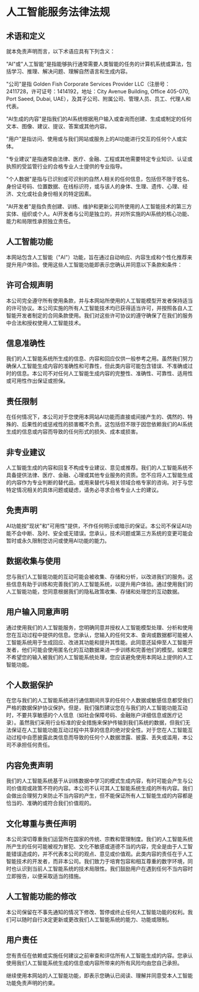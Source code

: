 # 人工智能服务法律法规

## 术语和定义

就本免责声明而言，以下术语应具有下列含义：

"AI"或"人工智能"是指能够执行通常需要人类智能的任务的计算机系统或算法，包括学习、推理、解决问题、理解自然语言和生成内容。

"公司"是指 Golden Fish Corporate Services Provider LLC（注册号：2411728，许可证号：1414192，地址：City Avenue Building, Office 405-070, Port Saeed, Dubai, UAE），及其子公司、附属公司、管理人员、员工、代理人和代表。

"AI生成的内容"是指我们的AI系统根据用户输入或查询而创建、生成或制定的任何文本、图像、建议、提议、答案或其他内容。

"用户"是指访问、使用或与我们网站或服务上的AI功能进行交互的任何个人或实体。

"专业建议"是指通常由法律、医疗、金融、工程或其他需要特定专业知识、认证或执照的受监管行业的合格专业人士提供的专业指导。

"个人数据"是指与已识别或可识别的自然人相关的任何信息，包括但不限于姓名、身份证号码、位置数据、在线标识符，或与该人的身体、生理、遗传、心理、经济、文化或社会身份相关的特定因素。

"AI开发者"是指负责创建、训练、维护和更新公司所使用的人工智能技术的第三方实体、组织或个人。AI开发者与公司是独立的，并对所实施的AI系统的核心功能、能力和局限性承担独立责任。

## 人工智能功能

本网站包含人工智能（"AI"）功能，旨在通过自动响应、内容生成和个性化推荐来提升用户体验。使用这些人工智能功能即表示您确认并同意以下条款和条件：

## 许可合规声明

本公司完全遵守所有使用条款，并与本网站所使用的人工智能模型开发者保持适当的许可协议。本公司实施的所有人工智能技术均已获得适当许可，并按照各自人工智能开发者制定的合同条款使用。我们对这些许可协议的遵守确保了在我们的服务中合法和授权使用人工智能技术。

## 信息准确性

我们的人工智能系统所生成的信息、内容和回应仅供一般参考之用。虽然我们努力确保人工智能生成内容的准确性和可靠性，但此类内容可能包含错误、不准确或过时的信息。本公司不对任何人工智能生成内容的完整性、准确性、可靠性、适用性或可用性作出保证或担保。

## 责任限制

在任何情况下，本公司对于您使用本网站AI功能而直接或间接产生的、偶然的、特殊的、后果性的或惩戒性的损害概不负责。这包括但不限于因您依赖我们的AI系统生成的信息或内容而导致的任何形式的损失、成本或损害。

## 非专业建议

人工智能生成的内容和回复不构成专业建议、意见或推荐。我们的人工智能系统不具备提供法律、医疗、金融、心理或其他专业服务的资质。您不应将人工智能生成的内容作为专业判断的替代品，或用来替代与相关领域合格专家的咨询。对于与您特定情况相关的具体问题或疑虑，请务必寻求合格专业人士的建议。

## 免责声明

AI功能按"现状"和"可用性"提供，不作任何明示或暗示的保证。本公司不保证AI功能不会中断、及时、安全或无错误。您承认，技术问题或第三方系统的变更可能会暂时或永久限制您访问或使用AI功能的能力。

## 数据收集与使用

您与我们人工智能功能的互动可能会被收集、存储和分析，以改进我们的服务。这些信息有助于训练和完善我们的人工智能系统，以提升用户体验。通过使用我们的人工智能功能，您同意根据我们的隐私政策收集、存储和处理您的互动数据。

## 用户输入同意声明

通过使用我们的人工智能服务，您明确同意并授权人工智能模型处理、分析和使用您在互动过程中提供的信息。您承认，您输入的任何文本、查询或数据都可能被人工智能系统用于生成回应、改进其功能和提升其性能。此同意还延伸至人工智能开发者，他们可能会使用匿名化的互动数据来进一步训练和完善他们的模型。如果您不希望您的输入被我们的人工智能系统处理，您应该避免使用本网站上提供的人工智能功能。

## 个人数据保护

在您与我们的人工智能系统进行通信期间共享的任何个人数据或敏感信息都受我们严格的数据保护协议保护。但是，我们强烈建议您在与我们的人工智能功能互动时，不要共享敏感的个人信息（如社会保障号码、金融账户详细信息或医疗记录）。虽然我们采用行业标准的安全措施来保护传输到我们系统的数据，但我们无法保证在人工智能功能互动过程中共享的信息的绝对安全性。对于您在人工智能互动过程中自愿披露此类信息而导致的任何个人数据泄露、披露、丢失或滥用，本公司不承担任何责任。

## 内容免责声明

我们的人工智能系统基于从训练数据中学习的模式生成内容，有时可能会产生与公司价值观或政策不符的内容。本公司不认可其人工智能系统生成的所有内容。我们会做出合理努力来防止不当内容的产生，但不能保证所有人工智能生成的内容都是恰当的、准确的或符合我们价值观的。

## 文化尊重与责任声明

本公司深切尊重我们运营所在国家的传统、宗教和管理制度。我们的人工智能系统所产生的任何可能被视为冒犯、文化不敏感或道德不当的内容，完全是由于人工智能错误造成的，并不代表本公司的观点、意见或价值观。此类内容的责任在于人工智能技术的开发者，而非本公司。我们致力于培育包容和相互尊重的数字环境，同时也认识到当前人工智能系统的技术局限性。我们鼓励用户在遇到任何不当内容时立即报告，以便采取适当的措施。

## 人工智能功能的修改

本公司保留在不事先通知的情况下修改、暂停或终止任何人工智能功能的权利。我们可以随时自行决定更新或更改我们人工智能系统的能力、功能或限制。

## 用户责任

您有责任在依赖或实施任何建议之前审查和评估所有人工智能生成的内容。您承认使用我们人工智能系统生成的信息或内容所带来的所有风险均由您自己承担。

继续使用本网站的人工智能功能，即表示您确认已阅读、理解并同意受本人工智能功能免责声明的约束。
